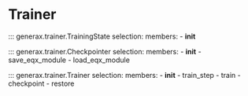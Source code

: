 # Trainer

::: generax.trainer.TrainingState
    selection:
        members:
            - __init__

::: generax.trainer.Checkpointer
    selection:
        members:
            - __init__
            - save_eqx_module
            - load_eqx_module

::: generax.trainer.Trainer
    selection:
        members:
            - __init__
            - train_step
            - train
            - checkpoint
            - restore